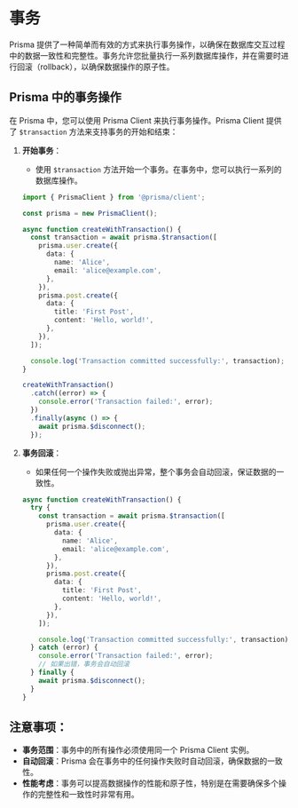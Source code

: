 # 事务

Prisma 提供了一种简单而有效的方式来执行事务操作，以确保在数据库交互过程中的数据一致性和完整性。事务允许您批量执行一系列数据库操作，并在需要时进行回滚（rollback），以确保数据操作的原子性。

## Prisma 中的事务操作

在 Prisma 中，您可以使用 Prisma Client 来执行事务操作。Prisma Client 提供了 `$transaction` 方法来支持事务的开始和结束：

1. **开始事务**：
   - 使用 `$transaction` 方法开始一个事务。在事务中，您可以执行一系列的数据库操作。

   ```typescript
   import { PrismaClient } from '@prisma/client';

   const prisma = new PrismaClient();

   async function createWithTransaction() {
     const transaction = await prisma.$transaction([
       prisma.user.create({
         data: {
           name: 'Alice',
           email: 'alice@example.com',
         },
       }),
       prisma.post.create({
         data: {
           title: 'First Post',
           content: 'Hello, world!',
         },
       }),
     ]);

     console.log('Transaction committed successfully:', transaction);
   }

   createWithTransaction()
     .catch((error) => {
       console.error('Transaction failed:', error);
     })
     .finally(async () => {
       await prisma.$disconnect();
     });
   ```

2. **事务回滚**：
   - 如果任何一个操作失败或抛出异常，整个事务会自动回滚，保证数据的一致性。

   ```typescript
   async function createWithTransaction() {
     try {
       const transaction = await prisma.$transaction([
         prisma.user.create({
           data: {
             name: 'Alice',
             email: 'alice@example.com',
           },
         }),
         prisma.post.create({
           data: {
             title: 'First Post',
             content: 'Hello, world!',
           },
         }),
       ]);

       console.log('Transaction committed successfully:', transaction);
     } catch (error) {
       console.error('Transaction failed:', error);
       // 如果出错，事务会自动回滚
     } finally {
       await prisma.$disconnect();
     }
   }
   ```

## 注意事项：

- **事务范围**：事务中的所有操作必须使用同一个 Prisma Client 实例。
- **自动回滚**：Prisma 会在事务中的任何操作失败时自动回滚，确保数据的一致性。
- **性能考虑**：事务可以提高数据操作的性能和原子性，特别是在需要确保多个操作的完整性和一致性时非常有用。

